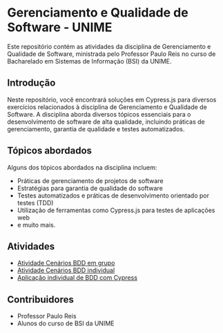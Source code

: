 # Gerenciamento e Qualidade de Software - UNIME

Este repositório contém as atividades da disciplina de Gerenciamento e Qualidade de Software, ministrada pelo Professor Paulo Reis no curso de Bacharelado em Sistemas de Informação (BSI) da UNIME.

## Introdução

Neste repositório, você encontrará soluções em Cypress.js para diversos exercícios relacionados à disciplina de Gerenciamento e Qualidade de Software. A disciplina aborda diversos tópicos essenciais para o desenvolvimento de software de alta qualidade, incluindo práticas de gerenciamento, garantia de qualidade e testes automatizados.

## Tópicos abordados

Alguns dos tópicos abordados na disciplina incluem:

- Práticas de gerenciamento de projetos de software
- Estratégias para garantia de qualidade do software
- Testes automatizados e práticas de desenvolvimento orientado por testes (TDD)
- Utilização de ferramentas como Cypress.js para testes de aplicações web
- e muito mais.

## Atividades

- [Atividade Cenários BDD em grupo](https://docs.google.com/document/d/11bCS_RZlNgRQNVEbaKnyzbB8ZiJBFWKn70ZCuq1q8xg/edit?usp=sharing)
- [Atividade Cenários BDD individual](https://docs.google.com/document/d/1pykU5p3hAvZY1WljsOnt5Mhydk0YdK_k_xnd7cFMNwM/edit?usp=sharing)
- [Aplicação individual de BDD com Cypress](https://github.com/MichelNsouza/Qualidade_de_Software_UNIME/tree/main/atividade_3)

## Contribuidores

- Professor Paulo Reis
- Alunos do curso de BSI da UNIME
